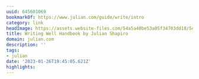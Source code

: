 ```yaml
---
uuid: 645601069
bookmarkOf: https://www.julian.com/guide/write/intro
category: link
headImage: https://assets.website-files.com/54a5a40be53a05f34703dd18/5d3612c1918b28e348b1b374_writing%20opengraph.jpg
title: Writing Well Handbook by Julian Shapiro
domain: julian.com
description: ''
tags:
- julian
date: '2023-01-26T19:45:05.621Z'
highlights:
---
```



